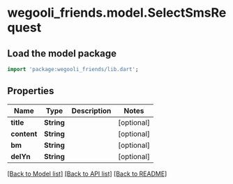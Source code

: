 # wegooli_friends.model.SelectSmsRequest

## Load the model package

```dart
import 'package:wegooli_friends/lib.dart';
```

## Properties

| Name        | Type       | Description | Notes      |
| ----------- | ---------- | ----------- | ---------- |
| **title**   | **String** |             | [optional] |
| **content** | **String** |             | [optional] |
| **bm**      | **String** |             | [optional] |
| **delYn**   | **String** |             | [optional] |

[[Back to Model list]](../README.md#documentation-for-models)
[[Back to API list]](../README.md#documentation-for-api-endpoints)
[[Back to README]](../README.md)
